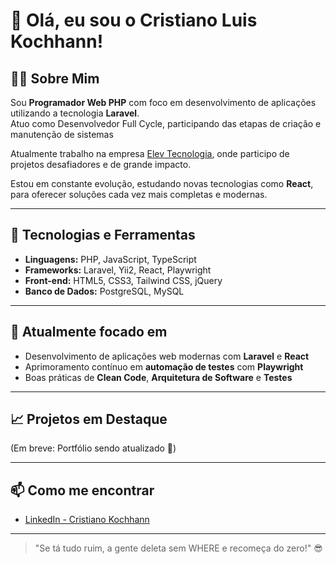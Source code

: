 # 👋 Olá, eu sou o Cristiano Luis Kochhann!

## 👨‍💻 Sobre Mim
Sou **Programador Web PHP** com foco em desenvolvimento de aplicações utilizando a tecnologia **Laravel**.  
Atuo como Desenvolvedor Full Cycle, participando das etapas de criação e manutenção de sistemas

Atualmente trabalho na empresa [Elev Tecnologia](https://elev.tec.br/), onde participo de projetos desafiadores e de grande impacto.

Estou em constante evolução, estudando novas tecnologias como **React**, para oferecer soluções cada vez mais completas e modernas.

---

## 🚀 Tecnologias e Ferramentas
- **Linguagens:** PHP, JavaScript, TypeScript
- **Frameworks:** Laravel, Yii2, React, Playwright
- **Front-end:** HTML5, CSS3, Tailwind CSS, jQuery
- **Banco de Dados:** PostgreSQL, MySQL

---

## 🎯 Atualmente focado em
- Desenvolvimento de aplicações web modernas com **Laravel** e **React**
- Aprimoramento contínuo em **automação de testes** com **Playwright**
- Boas práticas de **Clean Code**, **Arquitetura de Software** e **Testes**

---

## 📈 Projetos em Destaque
(Em breve: Portfólio sendo atualizado 🚀)

---

## 📫 Como me encontrar
- [LinkedIn - Cristiano Kochhann](https://www.linkedin.com/in/cristiano-luis-kochhann-2797b880/?originalSubdomain=br)

---

> "Se tá tudo ruim, a gente deleta sem WHERE e recomeça do zero!" 😎

